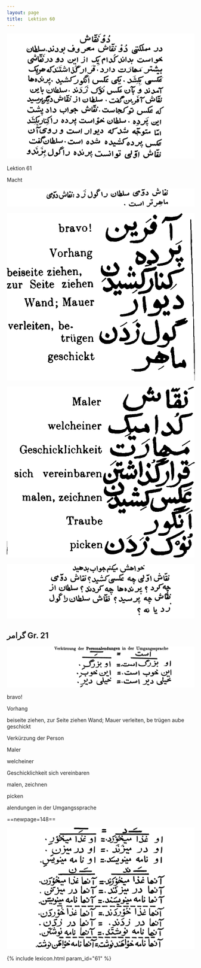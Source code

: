 ```yaml
---
layout: page
title:  Lektion 60
---
```



![image](/assets/s/149.png-06.png)

Lektion 61



Macht



![image](/assets/s/150.png-01.png)

![image](/assets/s/2col/150.png-03_1L.png)

![image](/assets/s/2col/150.png-03_2R.png)

![image](/assets/s/150.png-04.png)

## گرامر Gr. 21

![image](/assets/s/150.png-07.png)

bravo!

Vorhang

beiseite ziehen, zur Seite ziehen Wand; Mauer verleiten, be­ trügen aube
geschickt

Verkürzung der Person



Maler

welcheiner

Geschicklichkeit sich vereinbaren

malen, zeichnen

picken

alendungen in der Umgangssprache



==newpage=148==

![image](/assets/s/151.png-02.png)


{% include lexicon.html param_id="61" %}
